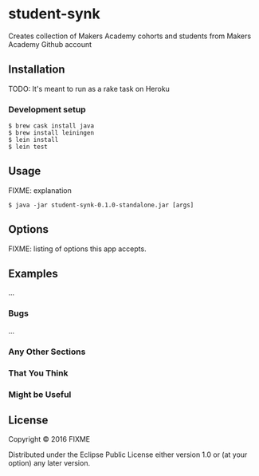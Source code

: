 # student-synk

Creates collection of Makers Academy cohorts and students from Makers Academy Github account

## Installation

TODO: It's meant to run as a rake task on Heroku

### Development setup

```bash-script
$ brew cask install java
$ brew install leiningen
$ lein install
$ lein test
```

## Usage

FIXME: explanation

    $ java -jar student-synk-0.1.0-standalone.jar [args]

## Options

FIXME: listing of options this app accepts.

## Examples

...

### Bugs

...

### Any Other Sections
### That You Think
### Might be Useful

## License

Copyright © 2016 FIXME

Distributed under the Eclipse Public License either version 1.0 or (at
your option) any later version.
